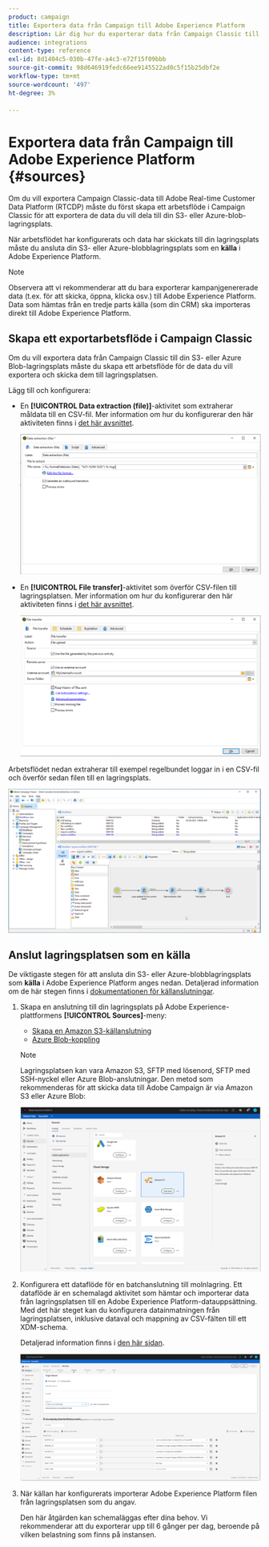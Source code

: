 ```yaml
---
product: campaign
title: Exportera data från Campaign till Adobe Experience Platform
description: Lär dig hur du exporterar data från Campaign Classic till Adobe Experience Platform.
audience: integrations
content-type: reference
exl-id: 8d1404c5-030b-47fe-a4c3-e72f15f09bbb
source-git-commit: 98d646919fedc66ee9145522ad0c5f15b25dbf2e
workflow-type: tm+mt
source-wordcount: '497'
ht-degree: 3%

---
```


# Exportera data från Campaign till Adobe Experience Platform {#sources}

Om du vill exportera Campaign Classic-data till Adobe Real-time Customer Data Platform (RTCDP) måste du först skapa ett arbetsflöde i Campaign Classic för att exportera de data du vill dela till din S3- eller Azure-blob-lagringsplats.

När arbetsflödet har konfigurerats och data har skickats till din lagringsplats måste du ansluta din S3- eller Azure-blobblagringsplats som en **källa** i Adobe Experience Platform.

>[!NOTE]
>
>Observera att vi rekommenderar att du bara exporterar kampanjgenererade data (t.ex. för att skicka, öppna, klicka osv.) till Adobe Experience Platform. Data som hämtas från en tredje parts källa (som din CRM) ska importeras direkt till Adobe Experience Platform.

## Skapa ett exportarbetsflöde i Campaign Classic

Om du vill exportera data från Campaign Classic till din S3- eller Azure Blob-lagringsplats måste du skapa ett arbetsflöde för de data du vill exportera och skicka dem till lagringsplatsen.

Lägg till och konfigurera:

* En **[!UICONTROL Data extraction (file)]**-aktivitet som extraherar måldata till en CSV-fil. Mer information om hur du konfigurerar den här aktiviteten finns i [det här avsnittet](../../workflow/using/extraction--file-.md).

   ![](assets/rtcdp-extract-file.png)

* En **[!UICONTROL File transfer]**-aktivitet som överför CSV-filen till lagringsplatsen. Mer information om hur du konfigurerar den här aktiviteten finns i [det här avsnittet](../../workflow/using/file-transfer.md).

   ![](assets/rtcdp-file-transfer.png)

Arbetsflödet nedan extraherar till exempel regelbundet loggar in i en CSV-fil och överför sedan filen till en lagringsplats.

![](assets/aep-export.png)

## Anslut lagringsplatsen som en källa

De viktigaste stegen för att ansluta din S3- eller Azure-blobblagringsplats som **källa** i Adobe Experience Platform anges nedan. Detaljerad information om de här stegen finns i [dokumentationen för källanslutningar](https://experienceleague.adobe.com/docs/experience-platform/sources/home.html).

1. Skapa en anslutning till din lagringsplats på Adobe Experience-plattformens **[!UICONTROL Sources]**-meny:

   * [Skapa en Amazon S3-källanslutning](https://experienceleague.adobe.com/docs/experience-platform/sources/ui-tutorials/create/cloud-storage/s3.html)
   * [Azure Blob-koppling](https://experienceleague.adobe.com/docs/experience-platform/sources/connectors/cloud-storage/blob.html)

   >[!NOTE]
   >
   >Lagringsplatsen kan vara Amazon S3, SFTP med lösenord, SFTP med SSH-nyckel eller Azure Blob-anslutningar. Den metod som rekommenderas för att skicka data till Adobe Campaign är via Amazon S3 eller Azure Blob:

   ![](assets/rtcdp-connector.png)

1. Konfigurera ett dataflöde för en batchanslutning till molnlagring. Ett dataflöde är en schemalagd aktivitet som hämtar och importerar data från lagringsplatsen till en Adobe Experience Platform-datauppsättning. Med det här steget kan du konfigurera datainmatningen från lagringsplatsen, inklusive dataval och mappning av CSV-fälten till ett XDM-schema.

   Detaljerad information finns i [den här sidan](https://experienceleague.adobe.com/docs/experience-platform/sources/ui-tutorials/dataflow/cloud-storage.html).

   ![](assets/rtcdp-map-xdm.png)

1. När källan har konfigurerats importerar Adobe Experience Platform filen från lagringsplatsen som du angav.

   Den här åtgärden kan schemaläggas efter dina behov. Vi rekommenderar att du exporterar upp till 6 gånger per dag, beroende på vilken belastning som finns på instansen.
